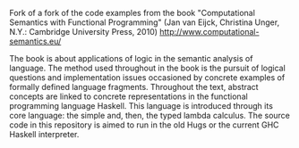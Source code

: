 Fork of a fork of the code examples from the book "Computational Semantics with Functional Programming" (Jan van Eijck, Christina Unger, N.Y.: Cambridge University Press, 2010) http://www.computational-semantics.eu/

The book is about applications of logic in the semantic analysis of language. The method used throughout in the book is the pursuit of logical questions and implementation issues occasioned by concrete examples of formally defined language fragments. Throughout the text, abstract concepts are linked to concrete representations in the functional programming language Haskell. This language is introduced through its core language: the simple and, then, the typed lambda calculus. The source code in this repository is aimed to run in the old Hugs or the current GHC Haskell interpreter.
